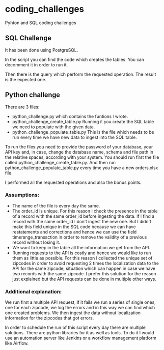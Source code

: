 # coding_challenges
Pyhton and SQL coding challenges


## SQL Challenge
It has been done using PostgreSQL.

In the script you can find the code which creates the tables.
You can decomment it in order to run it.

Then there is the query which perform the requested operation.
The result is the expected one.


## Python challenge
There are 3 files:
- python_challenge.py which contains the funtions I wrote.
- python_challenge_create_table.py Running it you create the SQL table we need to populate with the given data.
- python_challenge_populate_table.py This is the file which needs to be run every time we have new data to ingest into the SQL table.

To run the files you need to provide the password of your database, your API key and, in case, change the database name, schema and file path in the relative spaces, according with your system.
You should run first the file called python_challenge_create_table.py.
And then run python_challenge_populate_table.py every time you have a new orders.xlsx file.

I performed all the requested operations and also the bonus points.

### Assumptions:
- The name of the file is every day the same.
- The order_id is unique. For this reason I check the presence in the table of a record with the same order_id before ingesting the data. If I find a record with the same order_id I don't ingest the new one.
But I didn't make this field unique in the SQL code because we can have restatements and corrections and hence we can use the field timerange_transaction in order to remove the validity of a previous record without losing it.
- We want to keep in the table all the information we get from the API.
- Running requests to the API is costly and hence we would like to run them as little as possible. For this reason I collected the unique set of zipcodes in order to avoid requesting 2 times the localization data to the API for the same zipcode, situation which can happen in case we have two records with the same zipcode.
I prefer this solution for the reason just explained but the API requests can be done in multiple other ways.

### Additional explanation:
We run first a multiple API request, if it fails we run a series of single ones, one for each zipcode, we log the errors and in this way we can find which one created problems.
We then ingest the data without localization information for the zipcodes that got errors.

In order to schedule the run of this script every day there are multiple solutions. 
There are python libraries for it as well as tools.
To do it I would use an automation server like Jenkins or a workflow management platform like Airflow.
